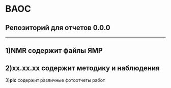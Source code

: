 # BAOC
## Репозиторий для отчетов 0.0.0
---
1)__NMR__ содержит файлы ЯМР
---
2)__xx.xx.xx__<name> содержит методику и наблюдения
---
3)__pic__ содержит различные фотоотчеты работ
